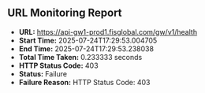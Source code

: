 ## URL Monitoring Report

- **URL:** https://api-gw1-prod1.fisglobal.com/gw/v1/health
- **Start Time:** 2025-07-24T17:29:53.004705
- **End Time:** 2025-07-24T17:29:53.238038
- **Total Time Taken:** 0.233333 seconds
- **HTTP Status Code:** 403
- **Status:** Failure
- **Failure Reason:** HTTP Status Code: 403
